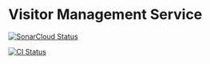 # Visitor Management Service

[![SonarCloud Status](https://sonarcloud.io/apis/project_badges/measure?project=ALICE-SaaS_visitor-management-service&metric=alert-status)](https://sonarcloud.io/dashboard?id=ALICE-SaaS_visitor-management-service)

[![CI Status](https://github.com/ALICE-SaaS/visitor-management-service/workflows/PHP%20Composer/badge.svg)](https://github.com/ALICE-SaaS/visitor-management-service/actions)
